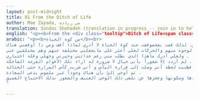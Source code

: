 ```yaml
---
layout: post-midnight
title: 01 From the Ditch of Life
author: Mae Zayada, مي زياده
translation: Sondos Shehadeh (translation in progress -- join in to help us make it better)
english: "<p><b>From the <div class="tooltip">Ditch of Life<span class="tooltiptext">كوة, the original word in arabic means hole or ditch, but does also carry connotations of opening or aperture</span></div></b><br>…I stood next to the (hole/ditch) of life, i don’t know why i stand there, or who is it that put me there. While people, in the path, passing by. So I examined the faces and the movements, wondering if I would find there what makes me different from them, and them from me. Wondering if I would understand what is it that is asked of me, despite of my novelty, confusion, ignorance and lack of experience. And so, I started admiring the people and envy them for what they have, for what I will never have. And I take console with the appearances of gloominess when it appear on them, to be a connection, even if (flimsy/ slight) between me and them. And still, I felt nothing but more of my confusion and helplessness, nothing more than a feeling that i am a shadow that is dispensable to these laughing (faces/folks)— even though this shadow is asked of so much that he does not know. And so, for a moment, I thought I have reached the bottom of despair, that I have became drunk (from the glass of bitterness).  And then, it dawned on me, that there is an intangible existence (an untouchable being) called happiness. And I felt an ardent passion to get to know what it is, to enjoy it. But then, I got to realize that there is nothing harder on the soul in its loneliness, and silence than its helplessness to get that violent feelings, and still to desperately need it….</p>"
arabic: "<p><b>من كوة الحياة</b><br>
وقفت بجانب (حفرة / خندق) الحياة ، لا أعرف لماذا أقف هناك ، أو من هو الذي وضعني هناك. بينما يمر الناس في الطريق. لذلك قمت بفحصوقفت عند كوة الحياة لا أدري لماذا أقف ومن ذا أوقفني هناك .
و إذا الناس في السبيل يمرون فأخذت أتفحص الوجوه منهم والحركات لعلي أعثر على مايجعلني مختلفة عنهم وهم مختلفين عني ، 
ولعلي أدرك ماهذا الذي يطلب مني رغم حداثتي وحيرتي وجهلي وقلة اختباري .
فصرت أعجب بالناس و أغبطهم على مالديهم وليس لي أن أفوز بمثله، و أتعزى بمظاهر الكآبة عندهم لتكون تلك المظاهر صلة – ولو واهية – بيني وبينهم، على أني لم أزدد إلا شعوراً بحيرتي وعجزي ، لم أزدد إلا شعوراً بأني خيال لا ضرورة له ازاء تلك الأقوام الفرحة الضاحكة – 
مع أن هذا الخيال يطلب منه شيء كثير لا يدري ماهو . فظننت لحظة أني وصلت إلى قرارة اليأس و أني شربت كأس المرارة حتى الحثالة .
ثم أوحي إليّ بأن هناك وجوداً غير ملموس يدعى السعادة . 
شعرت باحتياج محرق إلى التعرف إليها والتمتع بها، ففهمت أنه ليس أقسى على النفوس في انفرادها وسكوتها وعجزها عن تلقي ذلك الوحي العنيف والشعور بذلك الاحتياج العميق ...</p>
"

---
```

